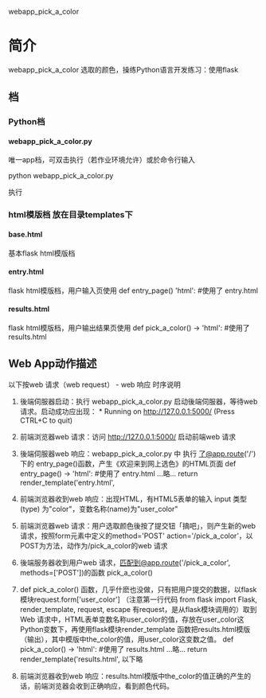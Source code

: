 webapp_pick_a_color
# 简介 
webapp_pick_a_color 选取的颜色，操练Python语言开发练习：使用flask

## 档
### Python档
#### webapp_pick_a_color.py
唯一app档，可双击执行（若作业环境允许）或於命令行输入

python webapp_pick_a_color.py 

执行

### html模版档 放在目录templates下
#### base.html
基本flask html模版档

#### entry.html
flask html模版档，用户输入页使用 def entry_page() 'html': #使用了 entry.html

#### results.html
flask html模版档，用户输出结果页使用 def pick_a_color() -> 'html': #使用了 results.html


## Web App动作描述

以下按web 请求（web request） - web 响应 时序说明

1. 後端伺服器启动：执行 webapp_pick_a_color.py 启动後端伺服器，等待web 请求。启动成功应出现：  * Running on http://127.0.0.1:5000/ (Press CTRL+C to quit)

2. 前端浏览器web 请求：访问 http://127.0.0.1:5000/ 启动前端web 请求

3. 後端伺服器web 响应：webapp_pick_a_color.py 中 执行 了@app.route('/') 下的 entry_page()函数，产生《欢迎来到网上选色》的HTML页面
def entry_page() -> 'html': #使用了 entry.html
    ...略...
    return render_template('entry.html',

4. 前端浏览器收到web 响应：出现HTML，有HTML5表单的输入 input 类型(type) 为"color"，变数名称(name)为"user_color"

5. 前端浏览器web 请求：用户选取颜色後按了提交钮「搞吧」，则产生新的web 请求，按照form元素中定义的method='POST' action='/pick_a_color'，以POST为方法，动作为/pick_a_color的web 请求

6. 後端服务器收到用户web 请求，匹配到@app.route('/pick_a_color', methods=['POST'])的函数 pick_a_color() 

7. def pick_a_color() 函数，几乎什麽也没做，只有把用户提交的数据，以flask 模块request.form['user_color'] （注意第一行代码 from flask import Flask, render_template, request, escape 有request，是从flask模块调用的）取到Web 请求中，HTML表单变数名称user_color的值，存放在user_color这Python变数下，再使用flask模块render_template 函数把results.html模版（输出），其中模版中the_color的值，用user_color这变数之值。
def pick_a_color() -> 'html': #使用了 results.html
    ...略...
    return render_template('results.html', 以下略

8. 前端浏览器收到web 响应：results.html模版中the_color的值正确的产生的话，前端浏览器会收到正确响应，看到颜色代码。

